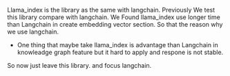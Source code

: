 Llama_index is the library as the same with langchain. Previously We test this library compare with langchain.
We Found llama_index use longer time than Langchain in create embedding vector section. So that the reason why we use langchain.

- One thing that maybe take llama_index is advantage than Langchain in knowleadge graph feature but it hard to apply and respone is not stable.

So now just leave this library. and focus langchain.
